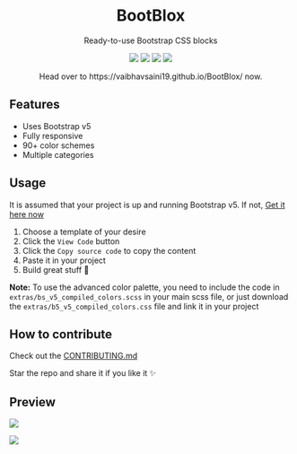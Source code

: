 <h1 align="center">BootBlox</h1>
<p align="center">Ready-to-use Bootstrap CSS blocks</p>

<p align="center">
    <img src="https://img.shields.io/github/issues/VaibhavSaini19/BootBlox?style=flat-square&logo=appveyor&color=teal">
    <img src="https://img.shields.io/github/forks/VaibhavSaini19/BootBlox?style=flat-square&logo=appveyor&color=teal">
    <img src="https://img.shields.io/github/stars/VaibhavSaini19/BootBlox?style=flat-square&logo=appveyor&color=teal">
    <img src="https://img.shields.io/github/license/VaibhavSaini19/BootBlox?style=flat-square&logo=appveyor&color=teal">
</p>

<p align="center">Head over to https://vaibhavsaini19.github.io/BootBlox/ now.</p>

## Features

-   Uses Bootstrap v5
-   Fully responsive
-   90+ color schemes
-   Multiple categories

<p id="usage"></p>

## Usage

It is assumed that your project is up and running Bootstrap v5. If not, [Get it here now](https://v5.getbootstrap.com/)

1. Choose a template of your desire
2. Click the `View Code` button
3. Click the `Copy source code` to copy the content
4. Paste it in your project
5. Build great stuff 🎉

**Note:** To use the advanced color palette, you need to include the code in `extras/bs_v5_compiled_colors.scss` in your main scss file,
or just download the `extras/b5_v5_compiled_colors.css` file and link it in your project

## How to contribute

Check out the [CONTRIBUTING.md](https://github.com/VaibhavSaini19/BootBlox/blob/master/CONTRIBUTING.md)

Star the repo and share it if you like it ✨

## Preview

![](<https://github.com/VaibhavSaini19/BootBlox/blob/master/Screenshots/Screenshot%201%20(Hero).png>)

![](<https://github.com/VaibhavSaini19/BootBlox/blob/master/Screenshots/Screenshot%202%20(Contact).png>)

